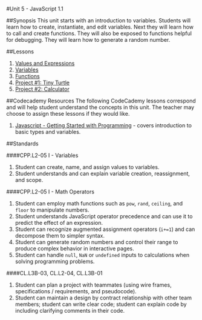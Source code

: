#Unit 5 - JavaScript 1.1

##Synopsis
This unit starts with an introduction to variables. Students will learn how to create, instantiate, and edit variables. Next they will learn how to call and create functions. They will also be exposed to functions helpful for debugging. They will learn how to generate a random number.

##Lessons

1. [Values and Expressions](sessions/1-valuesExpressions)
2. [Variables](sessions/2-variable)
3. [Functions](sessions/3-function)
4. [Project #1: Tiny Turtle](sessions/4-project-tinyturtle)
5. [Project #2: Calculator](sessions/5-project-calculator)

##Codecademy Resources
The following CodeCademy lessons correspond and will help student understand  the concepts in this unit. The teacher may choose to assign these lessons if they would like.

1. [Javascript - Getting Started with Programming](https://www.codecademy.com/courses/javascript-beginner-en-6LzGd/0/1?curriculum_id=506324b3a7dffd00020bf661) - covers introduction to basic types and variables.

##Standards

####CPP.L2-05 I - Variables
1. Student	can	create,	name,	and	assign	values	to	variables.
2. Student	understands	and	can	explain	variable	creation,	reassignment,	and	scope.

####CPP.L2-05 I - Math Operators
1.	Student	can	employ	math	functions	such	as	``pow``,	``rand``,	``ceiling``,	and	``floor``	to	manipulate	numbers.
2.	Student	understands	JavaScript	operator	precedence	and	can	use	it	to	predict	the	effect	of	an	expression.
3.	Student	can	recognize	augmented	assignment	operators	(``i+=1``)	and	can	decompose	them	to	simpler	syntax.
4.	Student	can	generate	random	numbers	and	control	their	range	to	produce	complex	behavior	in	interactive	pages.
5.	Student	can	handle	``null``,	``NaN``	or	``undefined``	inputs	to	calculations	when	solving	programming	problems.

####CL.L3B-03, CL.L2-04, CL.L3B-01
1.	Student	can	plan	a	project	with	teammates	(using	wire	frames,	specifications	/ requirements,	and	pseudocode).
2.	Student	can	maintain	a	design	by	contract	relationship	with	other	team	members;	student	can	write	clear	code;	student	can	explain	code	by	including	clarifying	comments	in	their	code.
